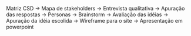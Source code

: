 Matriz CSD -> Mapa de stakeholders -> Entrevista qualitativa -> Apuração das respostas -> Personas -> Brainstorm -> Avaliação das idéias -> Apuração da idéia escolida -> Wireframe para o site -> Apresentação em powerpoint                                               

